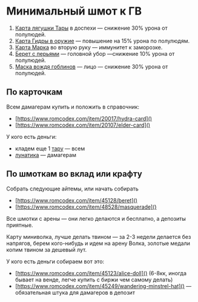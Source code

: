 # Минимальный шмот к ГВ
1. [Карта лягушки Тары](https://www.romcodex.com/item/20024/thara-frog-card) в доспехи — снижение 30% урона от полулюдей.
2. [Карта Гидры в оружие](https://www.romcodex.com/item/20017/hydra-card) — повышение на 15% урона по полулюдям.
3. [Карта Марка](https://www.romcodex.com/item/20028/marc-card) во вторую руку — иммунитет к заморозке.
4. [Берет с перьями](https://www.romcodex.com/item/45041/feather-beret) — головной убор —снижение 10% урона от полулюдей.
5. [Маска вождя гоблинов](https://www.romcodex.com/item/48517/goblin-leader-mask) — лицо — снижение 30% урона от полулюдей.

## По карточкам

Всем дамагерам купить и положить в справочник:
- [https://www.romcodex.com/item/20017/hydra-card]()
- [https://www.romcodex.com/item/20107/elder-card]()

У кого есть деньги:
- кладем еще 1 [тару](https://www.romcodex.com/item/20024/thara-frog-card) — всем
- [лунатика](https://www.romcodex.com/item/24049/lunaticcard) — дамагерам


## По шмоткам во вклад или крафту

Cобрать следующие айтемы, или начать собирать
- [https://www.romcodex.com/item/45128/beret]()
- [https://www.romcodex.com/item/48528/masquerade]()

Все шмотки с арены — они легко делаются и бесплатно, а депозиты приятные.
 
Карту миниволка, лучше делать твином — за 2-3 недели делается без напрягов, берем кого-нибудь и идем на арену Волка, золотые медали копим твином за дешевый лут.

У кого есть деньги собираем вот это:
- [https://www.romcodex.com/item/45123/alice-doll]() (6-8кк, иногда бывает на венде, легче купить с биржи чем самому делать)
- [https://www.romcodex.com/item/45249/wandering-minstrel-hat]() — обязательная штука для дамагеров в депозит
